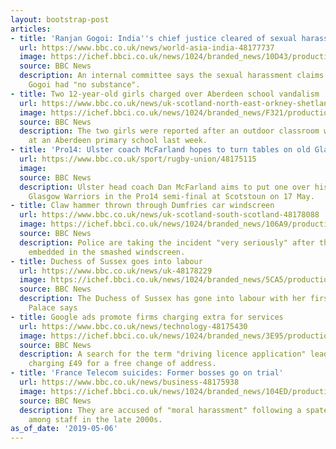 ```yaml
---
layout: bootstrap-post
articles:
- title: 'Ranjan Gogoi: India''s chief justice cleared of sexual harassment'
  url: https://www.bbc.co.uk/news/world-asia-india-48177737
  image: https://ichef.bbci.co.uk/news/1024/branded_news/10D43/production/_106813986_053544116.jpg
  source: BBC News
  description: An internal committee says the sexual harassment claims against Ranjan
    Gogoi had "no substance".
- title: Two 12-year-old girls charged over Aberdeen school vandalism
  url: https://www.bbc.co.uk/news/uk-scotland-north-east-orkney-shetland-48175652
  image: https://ichef.bbci.co.uk/news/1024/branded_news/F321/production/_106814226_walkerroad549.jpg
  source: BBC News
  description: The two girls were reported after an outdoor classroom was damaged
    at an Aberdeen primary school last week.
- title: 'Pro14: Ulster coach McFarland hopes to turn tables on old Glasgow pals'
  url: https://www.bbc.co.uk/sport/rugby-union/48175115
  image: 
  source: BBC News
  description: Ulster head coach Dan McFarland aims to put one over his former club
    Glasgow Warriors in the Pro14 semi-final at Scotstoun on 17 May.
- title: Claw hammer thrown through Dumfries car windscreen
  url: https://www.bbc.co.uk/news/uk-scotland-south-scotland-48178088
  image: https://ichef.bbci.co.uk/news/1024/branded_news/106A9/production/_106814276_hammer.jpg
  source: BBC News
  description: Police are taking the incident "very seriously" after the hammer was
    embedded in the smashed windscreen.
- title: Duchess of Sussex goes into labour
  url: https://www.bbc.co.uk/news/uk-48178229
  image: https://ichef.bbci.co.uk/news/1024/branded_news/5CA5/production/_106471732_hi053401186.jpg
  source: BBC News
  description: The Duchess of Sussex has gone into labour with her first child, Buckingham
    Palace says
- title: Google ads promote firms charging extra for services
  url: https://www.bbc.co.uk/news/technology-48175430
  image: https://ichef.bbci.co.uk/news/1024/branded_news/3E95/production/_106812061_gettyimages-831645058.jpg
  source: BBC News
  description: A search for the term "driving licence application" leads to a firm
    charging £49 for a free change of address.
- title: 'France Telecom suicides: Former bosses go on trial'
  url: https://www.bbc.co.uk/news/business-48175938
  image: https://ichef.bbci.co.uk/news/1024/branded_news/104ED/production/_102079766_mediaitem102077072.jpg
  source: BBC News
  description: They are accused of "moral harassment" following a spate of suicides
    among staff in the late 2000s.
as_of_date: '2019-05-06'
---
```


